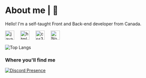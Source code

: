 # About me | 👋

Hello! I'm a self-taught Front and Back-end developer from Canada.

<div align="left">
  <img src="https://cdn.jsdelivr.net/gh/devicons/devicon/icons/javascript/javascript-original.svg" height="30" alt="javascript logo"  />
  <img width="12" />
  <img src="https://cdn.jsdelivr.net/gh/devicons/devicon/icons/html5/html5-original.svg" height="30" alt="html5 logo"  />
  <img width="12" />
  <img src="https://cdn.jsdelivr.net/gh/devicons/devicon/icons/css3/css3-original.svg" height="30" alt="css3 logo"  />
  <img width="12" />
  <img src="https://cdn.jsdelivr.net/gh/devicons/devicon/icons/nodejs/nodejs-original.svg" height="30" alt="Node.js logo" />
  <img width="12" />
</div>

![Top Langs](https://github-readme-stats.vercel.app/api/top-langs/?username=NICK-FURY-6023&hide=TeX&layout=compact&theme=transparent&hide_border=false)

### Where you'll find me
[![Discord Presence](https://lanyard.cnrad.dev/api/723922661570248756)](https://discord.com/users/723922661570248756)
###
